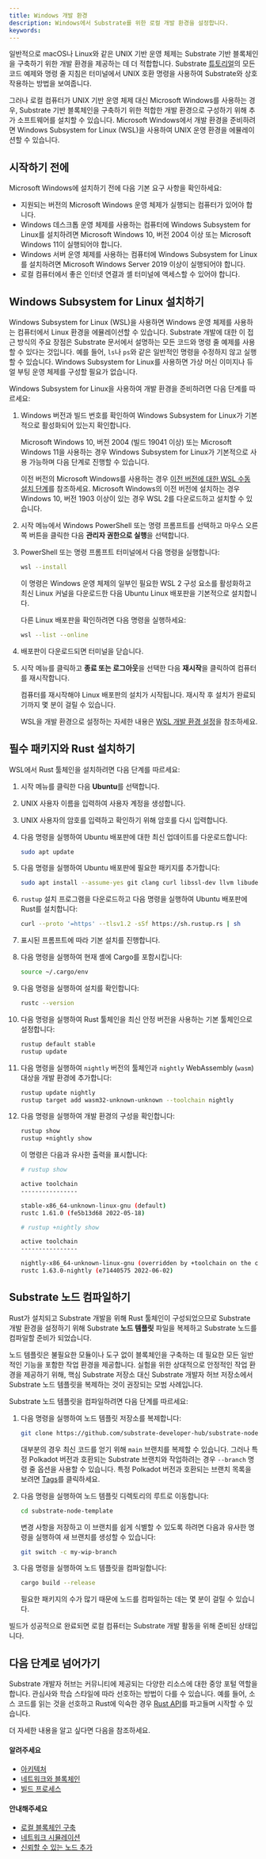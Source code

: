 ```yaml
---
title: Windows 개발 환경
description: Windows에서 Substrate를 위한 로컬 개발 환경을 설정합니다.
keywords:
---
```


일반적으로 macOS나 Linux와 같은 UNIX 기반 운영 체제는 Substrate 기반 블록체인을 구축하기 위한 개발 환경을 제공하는 데 더 적합합니다.
Substrate [튜토리얼](../../tutorials/README.md)의 모든 코드 예제와 명령 줄 지침은 터미널에서 UNIX 호환 명령을 사용하여 Substrate와 상호 작용하는 방법을 보여줍니다.

그러나 로컬 컴퓨터가 UNIX 기반 운영 체제 대신 Microsoft Windows를 사용하는 경우, Substrate 기반 블록체인을 구축하기 위한 적합한 개발 환경으로 구성하기 위해 추가 소프트웨어를 설치할 수 있습니다.
Microsoft Windows에서 개발 환경을 준비하려면 Windows Subsystem for Linux (WSL)을 사용하여 UNIX 운영 환경을 에뮬레이션할 수 있습니다.

## 시작하기 전에

Microsoft Windows에 설치하기 전에 다음 기본 요구 사항을 확인하세요:

- 지원되는 버전의 Microsoft Windows 운영 체제가 실행되는 컴퓨터가 있어야 합니다.
- Windows 데스크톱 운영 체제를 사용하는 컴퓨터에 Windows Subsystem for Linux를 설치하려면 Microsoft Windows 10, 버전 2004 이상 또는 Microsoft Windows 11이 실행되어야 합니다.
- Windows 서버 운영 체제를 사용하는 컴퓨터에 Windows Subsystem for Linux를 설치하려면 Microsoft Windows Server 2019 이상이 실행되어야 합니다.
- 로컬 컴퓨터에서 좋은 인터넷 연결과 셸 터미널에 액세스할 수 있어야 합니다.

## Windows Subsystem for Linux 설치하기

Windows Subsystem for Linux (WSL)을 사용하면 Windows 운영 체제를 사용하는 컴퓨터에서 Linux 환경을 에뮬레이션할 수 있습니다.
Substrate 개발에 대한 이 접근 방식의 주요 장점은 Substrate 문서에서 설명하는 모든 코드와 명령 줄 예제를 사용할 수 있다는 것입니다.
예를 들어, `ls`나 `ps`와 같은 일반적인 명령을 수정하지 않고 실행할 수 있습니다.
Windows Subsystem for Linux를 사용하면 가상 머신 이미지나 듀얼 부팅 운영 체제를 구성할 필요가 없습니다.

Windows Subsystem for Linux을 사용하여 개발 환경을 준비하려면 다음 단계를 따르세요:

1. Windows 버전과 빌드 번호를 확인하여 Windows Subsystem for Linux가 기본적으로 활성화되어 있는지 확인합니다.

   Microsoft Windows 10, 버전 2004 (빌드 19041 이상) 또는 Microsoft Windows 11을 사용하는 경우 Windows Subsystem for Linux가 기본적으로 사용 가능하며 다음 단계로 진행할 수 있습니다.

   이전 버전의 Microsoft Windows를 사용하는 경우 [이전 버전에 대한 WSL 수동 설치 단계](https://docs.microsoft.com/en-us/windows/wsl/install-manual)를 참조하세요.
   Microsoft Windows의 이전 버전에 설치하는 경우 Windows 10, 버전 1903 이상이 있는 경우 WSL 2를 다운로드하고 설치할 수 있습니다.

1. 시작 메뉴에서 Windows PowerShell 또는 명령 프롬프트를 선택하고 마우스 오른쪽 버튼을 클릭한 다음 **관리자 권한으로 실행**을 선택합니다.

1. PowerShell 또는 명령 프롬프트 터미널에서 다음 명령을 실행합니다:

   ```bash
   wsl --install
   ```

   이 명령은 Windows 운영 체제의 일부인 필요한 WSL 2 구성 요소를 활성화하고 최신 Linux 커널을 다운로드한 다음 Ubuntu Linux 배포판을 기본적으로 설치합니다.

   다른 Linux 배포판을 확인하려면 다음 명령을 실행하세요:

   ```bash
   wsl --list --online
   ```

1. 배포판이 다운로드되면 터미널을 닫습니다.

1. 시작 메뉴를 클릭하고 **종료 또는 로그아웃**을 선택한 다음 **재시작**을 클릭하여 컴퓨터를 재시작합니다.

   컴퓨터를 재시작해야 Linux 배포판의 설치가 시작됩니다.
   재시작 후 설치가 완료되기까지 몇 분이 걸릴 수 있습니다.

   WSL을 개발 환경으로 설정하는 자세한 내용은 [WSL 개발 환경 설정](https://docs.microsoft.com/en-us/windows/wsl/setup/environment)을 참조하세요.

## 필수 패키지와 Rust 설치하기

WSL에서 Rust 툴체인을 설치하려면 다음 단계를 따르세요:

1. 시작 메뉴를 클릭한 다음 **Ubuntu**를 선택합니다.

1. UNIX 사용자 이름을 입력하여 사용자 계정을 생성합니다.

1. UNIX 사용자의 암호를 입력하고 확인하기 위해 암호를 다시 입력합니다.

1. 다음 명령을 실행하여 Ubuntu 배포판에 대한 최신 업데이트를 다운로드합니다:

   ```bash
   sudo apt update
   ```

1. 다음 명령을 실행하여 Ubuntu 배포판에 필요한 패키지를 추가합니다:

   ```bash
   sudo apt install --assume-yes git clang curl libssl-dev llvm libudev-dev make protobuf-compiler
   ```

1. `rustup` 설치 프로그램을 다운로드하고 다음 명령을 실행하여 Ubuntu 배포판에 Rust를 설치합니다:

   ```bash
   curl --proto '=https' --tlsv1.2 -sSf https://sh.rustup.rs | sh
   ```

1. 표시된 프롬프트에 따라 기본 설치를 진행합니다.

1. 다음 명령을 실행하여 현재 셸에 Cargo를 포함시킵니다:

   ```bash
   source ~/.cargo/env
   ```

1. 다음 명령을 실행하여 설치를 확인합니다:

   ```bash
   rustc --version
   ```

1. 다음 명령을 실행하여 Rust 툴체인을 최신 안정 버전을 사용하는 기본 툴체인으로 설정합니다:

   ```bash
   rustup default stable
   rustup update
   ```

1. 다음 명령을 실행하여 `nightly` 버전의 툴체인과 `nightly` WebAssembly (`wasm`) 대상을 개발 환경에 추가합니다:

   ```bash
   rustup update nightly
   rustup target add wasm32-unknown-unknown --toolchain nightly
   ```

1. 다음 명령을 실행하여 개발 환경의 구성을 확인합니다:

   ```bash
   rustup show
   rustup +nightly show
   ```

   이 명령은 다음과 유사한 출력을 표시합니다:

   ```bash
   # rustup show

   active toolchain
   ----------------

   stable-x86_64-unknown-linux-gnu (default)
   rustc 1.61.0 (fe5b13d68 2022-05-18)

   # rustup +nightly show

   active toolchain
   ----------------

   nightly-x86_64-unknown-linux-gnu (overridden by +toolchain on the command-line)
   rustc 1.63.0-nightly (e71440575 2022-06-02)
   ```

## Substrate 노드 컴파일하기

Rust가 설치되고 Substrate 개발을 위해 Rust 툴체인이 구성되었으므로 Substrate 개발 환경을 설정하기 위해 Substrate **노드 템플릿** 파일을 복제하고 Substrate 노드를 컴파일할 준비가 되었습니다.

노드 템플릿은 불필요한 모듈이나 도구 없이 블록체인을 구축하는 데 필요한 모든 일반적인 기능을 포함한 작업 환경을 제공합니다.
실험을 위한 상대적으로 안정적인 작업 환경을 제공하기 위해, 핵심 Substrate 저장소 대신 Substrate 개발자 허브 저장소에서 Substrate 노드 템플릿을 복제하는 것이 권장되는 모범 사례입니다.

Substrate 노드 템플릿을 컴파일하려면 다음 단계를 따르세요:

1. 다음 명령을 실행하여 노드 템플릿 저장소를 복제합니다:

   ```bash
   git clone https://github.com/substrate-developer-hub/substrate-node-template
   ```

   대부분의 경우 최신 코드를 얻기 위해 `main` 브랜치를 복제할 수 있습니다.
   그러나 특정 Polkadot 버전과 호환되는 Substrate 브랜치와 작업하려는 경우 `--branch` 명령 줄 옵션을 사용할 수 있습니다.
   특정 Polkadot 버전과 호환되는 브랜치 목록을 보려면 [Tags](https://github.com/substrate-developer-hub/substrate-node-template/tags)를 클릭하세요.

1. 다음 명령을 실행하여 노드 템플릿 디렉토리의 루트로 이동합니다:

   ```bash
   cd substrate-node-template
   ```

   변경 사항을 저장하고 이 브랜치를 쉽게 식별할 수 있도록 하려면 다음과 유사한 명령을 실행하여 새 브랜치를 생성할 수 있습니다:

   ```bash
   git switch -c my-wip-branch
   ```

1. 다음 명령을 실행하여 노드 템플릿을 컴파일합니다:

   ```bash
   cargo build --release
   ```

   필요한 패키지의 수가 많기 때문에 노드를 컴파일하는 데는 몇 분이 걸릴 수 있습니다.

빌드가 성공적으로 완료되면 로컬 컴퓨터는 Substrate 개발 활동을 위해 준비된 상태입니다.

## 다음 단계로 넘어가기

Substrate 개발자 허브는 커뮤니티에 제공되는 다양한 리소스에 대한 중앙 포털 역할을 합니다.
관심사와 학습 스타일에 따라 선호하는 방법이 다를 수 있습니다.
예를 들어, 소스 코드를 읽는 것을 선호하고 Rust에 익숙한 경우 [Rust API](https://paritytech.github.io/substrate/master)를 파고들며 시작할 수 있습니다.

<!-- TODO NAV.YAML -->
<!-- add these back -->
<!--Substrate 및 Substrate 생태계에 처음 접하는 경우 [탐색](/explore/)을 통해 사용 가능한 리소스와 찾을 수 있는 위치에 대한 더 넓은 이해를 얻을 수 있습니다.-->

더 자세한 내용을 알고 싶다면 다음을 참조하세요.

#### 알려주세요

- [아키텍처](../../learn/basic/architecture.md)
- [네트워크와 블록체인](../../learn/basic/networks-and-nodes.md)
- [빌드 프로세스](../../build/build-process.md)

#### 안내해주세요

- [로컬 블록체인 구축](../build-a-blockchain/build-local-blockchain.md)
- [네트워크 시뮬레이션](../build-a-blockchain/simulate-network.md)
- [신뢰할 수 있는 노드 추가](../build-a-blockchain/add-trusted-nodes.md)